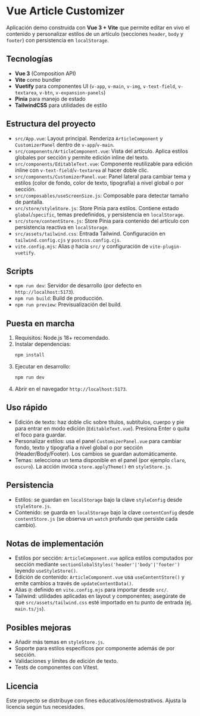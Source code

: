# Vue Article Customizer

Aplicación demo construida con **Vue 3 + Vite** que permite editar en vivo el contenido y personalizar estilos de un artículo (secciones `header`, `body` y `footer`) con persistencia en `localStorage`.

## Tecnologías

- **Vue 3** (Composition API)
- **Vite** como bundler
- **Vuetify** para componentes UI (`v-app`, `v-main`, `v-img`, `v-text-field`, `v-textarea`, `v-btn`, `v-expansion-panels`)
- **Pinia** para manejo de estado
- **TailwindCSS** para utilidades de estilo

## Estructura del proyecto

- `src/App.vue`: Layout principal. Renderiza `ArticleComponent` y `CustomizerPanel` dentro de `v-app`/`v-main`.
- `src/components/ArticleComponent.vue`: Vista del artículo. Aplica estilos globales por sección y permite edición inline del texto.
- `src/components/EditableText.vue`: Componente reutilizable para edición inline con `v-text-field`/`v-textarea` al hacer doble clic.
- `src/components/CustomizerPanel.vue`: Panel lateral para cambiar tema y estilos (color de fondo, color de texto, tipografía) a nivel global o por sección.
- `src/composables/useScreenSize.js`: Composable para detectar tamaño de pantalla.
- `src/store/styleStore.js`: Store Pinia para estilos. Contiene estado `global`/`specific`, temas predefinidos, y persistencia en `localStorage`.
- `src/store/contentStore.js`: Store Pinia para contenido del artículo con persistencia reactiva en `localStorage`.
- `src/assets/tailwind.css`: Entrada Tailwind. Configuración en `tailwind.config.cjs` y `postcss.config.cjs`.
- `vite.config.mjs`: Alias `@` hacia `src/` y configuración de `vite-plugin-vuetify`.

## Scripts

- `npm run dev`: Servidor de desarrollo (por defecto en `http://localhost:5173`).
- `npm run build`: Build de producción.
- `npm run preview`: Previsualización del build.

## Puesta en marcha

1. Requisitos: Node.js 18+ recomendado.
2. Instalar dependencias:
   ```bash
   npm install
   ```
3. Ejecutar en desarrollo:
   ```bash
   npm run dev
   ```
4. Abrir en el navegador `http://localhost:5173`.

## Uso rápido

- Edición de texto: haz doble clic sobre títulos, subtítulos, cuerpo y pie para entrar en modo edición (`EditableText.vue`). Presiona Enter o quita el foco para guardar.
- Personalizar estilos: usa el panel `CustomizerPanel.vue` para cambiar fondo, texto y tipografía a nivel global o por sección (Header/Body/Footer). Los cambios se guardan automáticamente.
- Temas: selecciona un tema disponible en el panel (por ejemplo `claro`, `oscuro`). La acción invoca `store.applyTheme()` en `styleStore.js`.

## Persistencia

- Estilos: se guardan en `localStorage` bajo la clave `styleConfig` desde `styleStore.js`.
- Contenido: se guarda en `localStorage` bajo la clave `contentConfig` desde `contentStore.js` (se observa un `watch` profundo que persiste cada cambio).

## Notas de implementación

- Estilos por sección: `ArticleComponent.vue` aplica estilos computados por sección mediante `sectionGlobalStyles('header'|'body'|'footer')` leyendo `useStyleStore()`.
- Edición de contenido: `ArticleComponent.vue` usa `useContentStore()` y emite cambios a través de `updateContentData()`.
- Alias `@`: definido en `vite.config.mjs` para importar desde `src/`.
- Tailwind: utilidades aplicadas en layout y componentes; asegúrate de que `src/assets/tailwind.css` esté importado en tu punto de entrada (ej. `main.ts/js`).

## Posibles mejoras

- Añadir más temas en `styleStore.js`.
- Soporte para estilos específicos por componente además de por sección.
- Validaciones y límites de edición de texto.
- Tests de componentes con Vitest.

## Licencia

Este proyecto se distribuye con fines educativos/demostrativos. Ajusta la licencia según tus necesidades.
